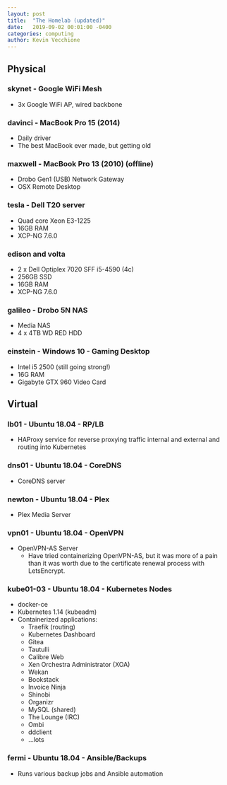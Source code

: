 ```yaml
---
layout: post
title:  "The Homelab (updated)"
date:   2019-09-02 00:01:00 -0400
categories: computing
author: Kevin Vecchione
---
```


## Physical
### skynet - Google WiFi Mesh
* 3x Google WiFi AP, wired backbone

### davinci - MacBook Pro 15 (2014)
* Daily driver
* The best MacBook ever made, but getting old

### maxwell - MacBook Pro 13 (2010) (offline)
* Drobo Gen1 (USB) Network Gateway
* OSX Remote Desktop

### tesla - Dell T20 server
* Quad core Xeon E3-1225
* 16GB RAM
* XCP-NG 7.6.0

### edison and volta
* 2 x Dell Optiplex 7020 SFF i5-4590 (4c)
* 256GB SSD
* 16GB RAM
* XCP-NG 7.6.0

### galileo - Drobo 5N NAS
* Media NAS
* 4 x 4TB WD RED HDD

### einstein - Windows 10 - Gaming Desktop
* Intel i5 2500 (still going strong!)
* 16G RAM
* Gigabyte GTX 960 Video Card

## Virtual
### lb01 - Ubuntu 18.04 - RP/LB
* HAProxy service for reverse proxying traffic internal and external and routing into Kubernetes

### dns01 - Ubuntu 18.04 - CoreDNS
* CoreDNS server

### newton - Ubuntu 18.04 - Plex
* Plex Media Server

### vpn01 - Ubuntu 18.04 - OpenVPN
* OpenVPN-AS Server
  * Have tried containerizing OpenVPN-AS, but it was more of a pain than it was worth due to the certificate renewal process with LetsEncrypt.

### kube01-03 - Ubuntu 18.04 - Kubernetes Nodes
* docker-ce
* Kubernetes 1.14 (kubeadm)
* Containerized applications:
  * Traefik (routing)
  * Kubernetes Dashboard
  * Gitea
  * Tautulli
  * Calibre Web
  * Xen Orchestra Administrator (XOA)
  * Wekan
  * Bookstack
  * Invoice Ninja
  * Shinobi
  * Organizr
  * MySQL (shared)
  * The Lounge (IRC)
  * Ombi
  * ddclient
  * ...lots

### fermi - Ubuntu 18.04 - Ansible/Backups
* Runs various backup jobs and Ansible automation 